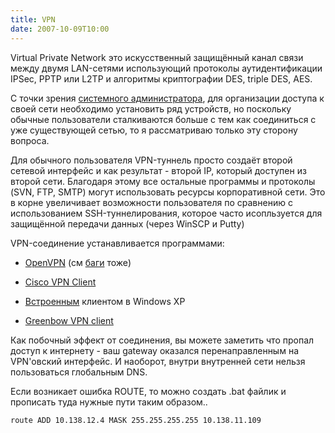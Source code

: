 ```yaml
---
title: VPN
date: 2007-10-09T10:00
---
```


Virtual Private Network это искусственный защищённый канал связи между двумя LAN-сетями использующий протоколы аутидентификации IPSec, PPTP или L2TP и алгоритмы криптографии DES, triple DES, AES.

С точки зрения [системного администратора](http://www.ixbt.com/comm/vpn1.shtml), для организации доступа к своей сети необходимо установить ряд устройств, но поскольку обычные пользователи сталкиваются больше с тем как соединиться с уже существующей сетью, то я рассматриваю только эту сторону вопроса.

Для обычного пользователя VPN-туннель просто создаёт второй сетевой интерфейс и как результат - второй IP, который доступен из второй сети. Благодаря этому все остальные программы и протоколы (SVN, FTP, SMTP) могут использовать ресурсы корпоративной сети. Это в корне увеличивает возможности пользователя по сравнению с использованием SSH-туннелирования, которое часто исопльзуется для защищённой передачи данных (через WinSCP и Putty)

VPN-соединение устанавливается программами:

- [OpenVPN](http://openvpn.net/download.html) (см [баги](http://brneurosci.org/linuxsetup71.html) тоже)[  
    ](http://openvpn.net/download.html)
- [Cisco VPN Client](http://www.helpdesk.ugent.be/vpn/en/akkoord.php)  
    
- [Встроенным](http://www.onecomputerguy.com/networking/xp_vpn.htm) клиентом в Windows XP
- [Greenbow VPN client](http://www.thegreenbow.com/vpn.html)

Как побочный эффект от соединения, вы можете заметить что пропал доступ к интернету - ваш gateway оказался перенаправленным на VPN'овский интерфейс. И наоборот, внутри внутренней сети нельзя пользоваться глобальным DNS.

Если возникает ошибка ROUTE, то можно создать .bat файлик и прописать туда нужные пути таким образом..

`route ADD 10.138.12.4 MASK 255.255.255.255 10.138.11.109`